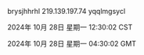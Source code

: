 brysjhhrhl 219.139.197.74 yqqlmgsycl

2024年 10月 28日 星期一 12:30:02 CST

2024年 10月 28日 星期一 04:30:02 GMT
